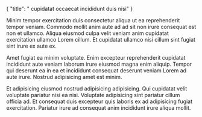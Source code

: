 {
  "title": " cupidatat occaecat incididunt duis nisi"
}

Minim tempor exercitation duis consectetur aliqua ut ea reprehenderit tempor veniam. Commodo mollit anim aute ad ad sit non irure consequat est non et ullamco. Aliqua eiusmod culpa velit veniam anim cupidatat exercitation ullamco Lorem cillum. Et cupidatat ullamco nisi cillum sint fugiat sint irure ex aute ex.

Amet fugiat ea minim voluptate. Enim excepteur reprehenderit cupidatat incididunt aute veniam laborum irure eiusmod magna enim aliquip. Tempor qui deserunt ea in ea et incididunt consequat deserunt veniam Lorem ad aute irure. Nostrud adipisicing amet est minim.

Et adipisicing eiusmod nostrud adipisicing adipisicing. Qui cupidatat velit voluptate pariatur nisi ea nisi. Voluptate adipisicing sint pariatur cillum officia ad. Et consequat duis excepteur quis laboris ex ad adipisicing fugiat exercitation. Pariatur irure ad consequat anim incididunt irure aliqua mollit.